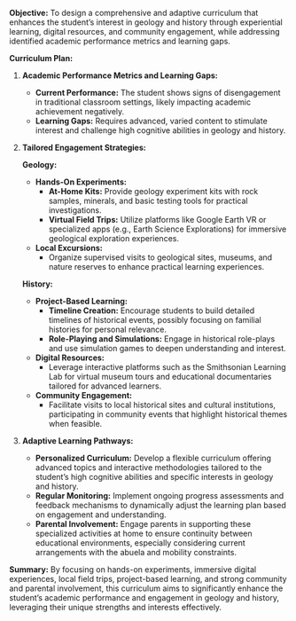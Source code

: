 **Objective:** To design a comprehensive and adaptive curriculum that enhances the student’s interest in geology and history through experiential learning, digital resources, and community engagement, while addressing identified academic performance metrics and learning gaps.

**Curriculum Plan:**

1. **Academic Performance Metrics and Learning Gaps:**
   - **Current Performance:** The student shows signs of disengagement in traditional classroom settings, likely impacting academic achievement negatively.
   - **Learning Gaps:** Requires advanced, varied content to stimulate interest and challenge high cognitive abilities in geology and history.

2. **Tailored Engagement Strategies:**

   **Geology:**
   - **Hands-On Experiments:**
     - **At-Home Kits:** Provide geology experiment kits with rock samples, minerals, and basic testing tools for practical investigations.
     - **Virtual Field Trips:** Utilize platforms like Google Earth VR or specialized apps (e.g., Earth Science Explorations) for immersive geological exploration experiences.
   - **Local Excursions:**
     - Organize supervised visits to geological sites, museums, and nature reserves to enhance practical learning experiences.

   **History:**
   - **Project-Based Learning:**
     - **Timeline Creation:** Encourage students to build detailed timelines of historical events, possibly focusing on familial histories for personal relevance.
     - **Role-Playing and Simulations:** Engage in historical role-plays and use simulation games to deepen understanding and interest.
   - **Digital Resources:**
     - Leverage interactive platforms such as the Smithsonian Learning Lab for virtual museum tours and educational documentaries tailored for advanced learners.
   - **Community Engagement:**
     - Facilitate visits to local historical sites and cultural institutions, participating in community events that highlight historical themes when feasible.

3. **Adaptive Learning Pathways:**
   - **Personalized Curriculum:** Develop a flexible curriculum offering advanced topics and interactive methodologies tailored to the student’s high cognitive abilities and specific interests in geology and history.
   - **Regular Monitoring:** Implement ongoing progress assessments and feedback mechanisms to dynamically adjust the learning plan based on engagement and understanding.
   - **Parental Involvement:** Engage parents in supporting these specialized activities at home to ensure continuity between educational environments, especially considering current arrangements with the abuela and mobility constraints.

**Summary:**
By focusing on hands-on experiments, immersive digital experiences, local field trips, project-based learning, and strong community and parental involvement, this curriculum aims to significantly enhance the student’s academic performance and engagement in geology and history, leveraging their unique strengths and interests effectively.